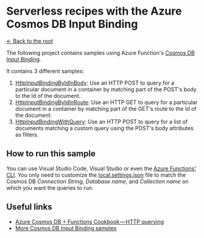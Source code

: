 # Serverless recipes with the Azure Cosmos DB Input Binding
[<- Back to the root](../README.md)

The following project contains samples using Azure Function's [Cosmos DB Input Binding](https://docs.microsoft.com/azure/azure-functions/functions-bindings-cosmosdb#input).

It contains 3 different samples:

1. [HttpInputBindingByIdInBody](./src/HttpInputBindingByIdInBody.cs): Use an HTTP POST to query for a particular document in a container by matching part of the POST's body to the Id of the document.
2. [HttpInputBindingByIdInRoute](./src/HttpInputBindingByIdInRoute.cs): Use an HTTP GET to query for a particular document in a container by matching part of the GET's route to the Id of the document.
3. [HttpInputBindingWithQuery](./src/HttpInputBindingWithQuery.cs): Use an HTTP POST to query for a list of documents matching a custom query using the POST's body attributes as filters.

## How to run this sample

You can use Visual Studio Code, Visual Studio or even the [Azure Functions' CLI](https://github.com/Azure/azure-functions-core-tools). You only need to customize the [local.settings.json](./src/local.settings.json) file to match the Cosmos DB *Connection String*, *Database name*, and *Collection name* on which you want the queries to run.

## Useful links

* [Azure Cosmos DB + Functions Cookbook — HTTP querying](https://medium.com/@Ealsur/azure-cosmos-db-functions-cookbook-http-querying-4afc5ed445d7)
* [More Cosmos DB Input Binding samples](https://docs.microsoft.com/azure/azure-functions/functions-bindings-cosmosdb#input---examples)